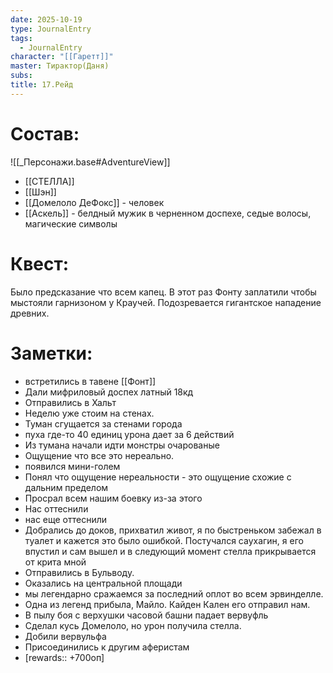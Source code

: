 ```yaml
---
date: 2025-10-19
type: JournalEntry
tags:
  - JournalEntry
character: "[[Гаретт]]"
master: Тирактор(Даня)
subs:
title: 17.Рейд
---
```

# Состав:
![[_Персонажи.base#AdventureView]]
- [[СТЕЛЛА]]
- [[Шэн]]
- [[Домелоло ДеФокс]] - человек
- [[Аскель]] - белдный мужик в черненном доспехе, седые волосы, магические символы
# Квест:
Было предсказание что всем капец. В этот раз Фонту заплатили чтобы мыстояли гарнизоном у Краучей. Подозревается гигантское нападение древних.
# Заметки:
- встретились в тавене [[Фонт]]
- Дали мифриловый доспех латный 18кд
- Отправились в Хальт
- Неделю уже стоим на стенах.
- Туман сгущается за стенами города
- пуха где-то 40 единиц урона дает за 6 действий
- Из тумана начали идти монстры очарованые
- Ощущение что все это нереально.
- появился мини-голем
- Понял что ощущение нереальности - это ощущение схожие с дальним пределом
- Просрал всем нашим боевку из-за этого
- Нас оттеснили
- нас еще оттеснили
- Добрались до доков, прихватил живот, я по быстреньком забежал в туалет и кажется это было ошибкой. Постучался саухагин, я его впустил и сам вышел и в следующий момент стелла прикрывается от крита мной
- Отправились в Бульводу.
- Оказались на центральной площади
- мы легендарно сражаемся за последний оплот во всем эрвинделле.
- Одна из легенд прибыла, Майло. Кайден Кален его отправил нам.
- В пылу боя с верхушки часовой башни падает вервуфль
- Сделал кусь Домелоло, но урон получила стелла.
- Добили вервульфа
- Присоединились к другим аферистам
- [rewards:: +700оп]
